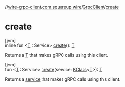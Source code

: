 //[wire-grpc-client](../../../index.md)/[com.squareup.wire](../index.md)/[GrpcClient](index.md)/[create](create.md)

# create

[jvm]\
inline fun &lt;[T](create.md) : Service&gt; [create](create.md)(): [T](create.md)

Returns a [T](create.md) that makes gRPC calls using this client.

[jvm]\
fun &lt;[T](create.md) : Service&gt; [create](create.md)(service: [KClass](https://kotlinlang.org/api/latest/jvm/stdlib/kotlin.reflect/-k-class/index.html)&lt;[T](create.md)&gt;): [T](create.md)

Returns a [service](create.md) that makes gRPC calls using this client.
